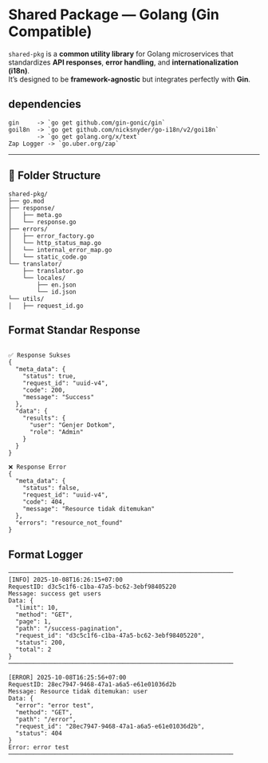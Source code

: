 # Shared Package — Golang (Gin Compatible)

`shared-pkg` is a **common utility library** for Golang microservices that standardizes **API responses**, **error handling**, and **internationalization (i18n)**.  
It’s designed to be **framework-agnostic** but integrates perfectly with **Gin**.


## dependencies

```
gin     -> `go get github.com/gin-gonic/gin`
goil8n  -> `go get github.com/nicksnyder/go-i18n/v2/goi18n`
        -> `go get golang.org/x/text`
Zap Logger -> `go.uber.org/zap`
```

---

## 📂 Folder Structure

```
shared-pkg/
├── go.mod
├── response/
│   ├── meta.go
│   └── response.go
├── errors/
│   ├── error_factory.go
│   └── http_status_map.go
│   └── internal_error_map.go
│   └── static_code.go
└── translator/
    ├── translator.go
    └── locales/
        ├── en.json
        └── id.json
└── utils/
│   ├── request_id.go

```

## Format Standar Response

```

✅ Response Sukses
{
  "meta_data": {
    "status": true,
    "request_id": "uuid-v4",
    "code": 200,
    "message": "Success"
  },
  "data": {
    "results": {
      "user": "Genjer Dotkom",
      "role": "Admin"
    }
  }
}

❌ Response Error
{
  "meta_data": {
    "status": false,
    "request_id": "uuid-v4",
    "code": 404,
    "message": "Resource tidak ditemukan"
  },
  "errors": "resource_not_found"
}
```

## Format Logger

```
───────────────────────────────────────────────────────────────
[INFO] 2025-10-08T16:26:15+07:00
RequestID: d3c5c1f6-c1ba-47a5-bc62-3ebf98405220
Message: success get users
Data: {
  "limit": 10,
  "method": "GET",
  "page": 1,
  "path": "/success-pagination",
  "request_id": "d3c5c1f6-c1ba-47a5-bc62-3ebf98405220",
  "status": 200,
  "total": 2
}
───────────────────────────────────────────────────────────────

[ERROR] 2025-10-08T16:25:56+07:00
RequestID: 28ec7947-9468-47a1-a6a5-e61e01036d2b
Message: Resource tidak ditemukan: user
Data: {
  "error": "error test",
  "method": "GET",
  "path": "/error",
  "request_id": "28ec7947-9468-47a1-a6a5-e61e01036d2b",
  "status": 404
}
Error: error test
───────────────────────────────────────────────────────────────
```
